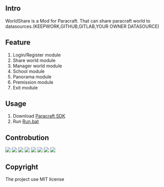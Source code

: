 ## Intro

WorldShare is a Mod for Paracraft. That can share paracraft world to datasources.(KEEPWORK,GITHUB,GITLAB,YOUR OWNER DATASOURCE)

## Feature
1. Login/Register module
2. Share world module
3. Manager world module
4. School module
5. Panorama module
6. Premission module
7. Exit module

## Usage
1. Download [Paracraft SDK](https://github.com/LiXizhi/ParaCraftSDK)
2. Run [Run.bat](https://github.com/tatfook/WorldShare/blob/master/Run.bat)

## Controbution
[![](https://avatars.githubusercontent.com/u/3422640?v=4&size=50)](https://github.com/onedou)
[![](https://avatars.githubusercontent.com/u/94537?v=4&size=50)](https://github.com/LiXizhi)
[![](https://avatars.githubusercontent.com/u/12944725?v=4&size=50)](https://github.com/chenjinxian)
[![](https://avatars.githubusercontent.com/u/78395699?v=4&size=50)](https://github.com/tatfookpbb)
[![](https://avatars.githubusercontent.com/u/5885941?v=4&size=50)](https://github.com/zhangleio)
[![](https://avatars.githubusercontent.com/u/45444569?v=4&size=50)](https://github.com/342949687)
[![](https://avatars.githubusercontent.com/u/9398000?v=4&size=50)](https://github.com/DarrenGZY)
[![](https://avatars.githubusercontent.com/u/37106056?v=4&size=50)](https://github.com/jxbluesky)

## Copyright
The project use MIT license

